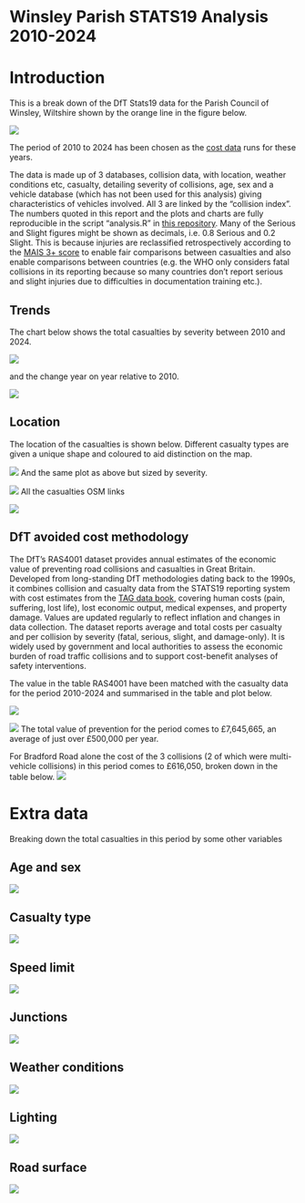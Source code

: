 # Winsley Parish STATS19 Analysis 2010-2024


# Introduction

This is a break down of the DfT Stats19 data for the Parish Council of
Winsley, Wiltshire shown by the orange line in the figure below.

![](plots/winsley.png)

The period of 2010 to 2024 has been chosen as the [cost
data](https://assets.publishing.service.gov.uk/media/68d421cc275fc9339a248c8e/ras4001.ods)
runs for these years.

The data is made up of 3 databases, collision data, with location,
weather conditions etc, casualty, detailing severity of collisions, age,
sex and a vehicle database (which has not been used for this analysis)
giving characteristics of vehicles involved. All 3 are linked by the
“collision index”. The numbers quoted in this report and the plots and
charts are fully reproducible in the script “analysis.R” in [this
repository](https://github.com/BlaiseKelly/winsley_stats19). Many of the
Serious and Slight figures might be shown as decimals, i.e. 0.8 Serious
and 0.2 Slight. This is because injuries are reclassified
retrospectively according to the [MAIS 3+
score](https://assets.publishing.service.gov.uk/media/5a7f62b840f0b62305b86d3b/rrcgb2015-03.pdf)
to enable fair comparisons between casualties and also enable
comparisons between countries (e.g. the WHO only considers fatal
collisions in its reporting because so many countries don’t report
serious and slight injuries due to difficulties in documentation
training etc.).

## Trends

The chart below shows the total casualties by severity between 2010 and
2024.

![](plots/year_totals.png)

and the change year on year relative to 2010.

![](plots/index.png)

## Location

The location of the casualties is shown below. Different casualty types
are given a unique shape and coloured to aid distinction on the map.

![](plots/cas_type_map.png) And the same plot as above but sized by
severity.

![](plots/cas_type_sev_map.png) All the casualties OSM links

![](plots/cas_osm_links.png)

## DfT avoided cost methodology

The DfT’s RAS4001 dataset provides annual estimates of the economic
value of preventing road collisions and casualties in Great Britain.
Developed from long-standing DfT methodologies dating back to the 1990s,
it combines collision and casualty data from the STATS19 reporting
system with cost estimates from the [TAG data
book](https://www.gov.uk/guidance/transport-analysis-guidance-tag),
covering human costs (pain, suffering, lost life), lost economic output,
medical expenses, and property damage. Values are updated regularly to
reflect inflation and changes in data collection. The dataset reports
average and total costs per casualty and per collision by severity
(fatal, serious, slight, and damage-only). It is widely used by
government and local authorities to assess the economic burden of road
traffic collisions and to support cost-benefit analyses of safety
interventions.

The value in the table RAS4001 have been matched with the casualty data
for the period 2010-2024 and summarised in the table and plot below.

![](plots/annual_table.png)

![](plots/cc_bar.png) The total value of prevention for the period comes
to £7,645,665, an average of just over £500,000 per year.

For Bradford Road alone the cost of the 3 collisions (2 of which were
multi-vehicle collisions) in this period comes to £616,050, broken down
in the table below. ![](plots/bradford_road_table.png)

# Extra data

Breaking down the total casualties in this period by some other
variables

## Age and sex

![](plots/sex_age.png)

## Casualty type

![](plots/casualty_type.png)

## Speed limit

![](plots/speed_limit.png)

## Junctions

![](plots/junction_type.png)

## Weather conditions

![](plots/weather_conditions.png)

## Lighting

![](plots/lighting.png)

## Road surface

![](plots/road_surface.png)
